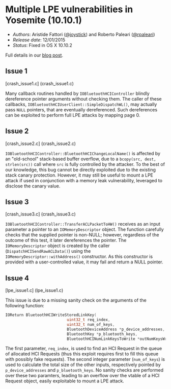 # Multiple LPE vulnerabilities in Yosemite (10.10.1)

* _Authors_: Aristide Fattori ([@joystick](https://twitter.com/joystick)) and Roberto Paleari ([@rpaleari](https://twitter.com/rpaleari))
* _Release date_: 12/01/2015
* _Status_: Fixed in OS X 10.10.2

Full details in our [blog post](http://randomthoughts.greyhats.it/2015/01/osx-bluetooth-lpe.html).

## Issue 1
[crash_issue1.c] (crash_issue1.c)

Many callback routines handled by `IOBluetoothHCIController` blindly dereference pointer arguments without checking them. The caller of these callbacks, `IOBluetoothHCIUserClient::SimpleDispatchWL()`, may actually pass `NULL` pointers, that are eventually dereferenced. Such dereferences can be exploited to perform full LPE attacks by mapping page 0.

## Issue 2
[crash_issue2.c] (crash_issue2.c)

`IOBluetoothHCIController::BluetoothHCIChangeLocalName()` is affected by an "old-school" stack-based buffer overflow, due to a `bcopy(src, dest, strlen(src))` call where `src` is fully controlled by the attacker. To the best of our knowledge, this bug cannot be directly exploited due to the existing stack canary protection. However, it may still be useful to mount a LPE attack if used in conjunction with a memory leak vulnerability, leveraged to disclose the canary value.


## Issue 3
[crash_issue3.c] (crash_issue3.c)

`IOBluetoothHCIController::TransferACLPacketToHW()` receives as an input parameter a pointer to an `IOMemoryDescriptor` object. The function carefully checks that the supplied pointer is non-NULL; however, regardless of the outcome of this test, it later dereferences the pointer. The `IOMemoryDescriptor` object is created by the caller (`DispatchHCISendRawACLData()`) using the `IOMemoryDescriptor::withAddress()` constructor. As this constructor is provided with a user-controlled value, it may fail and return a NULL pointer.


## Issue 4
[lpe_issue1.c] (lpe_issue1.c)

This issue is due to a missing sanity check on the arguments of the following function:

```c++
IOReturn BluetoothHCIWriteStoredLinkKey(
						   uint32_t req_index,
						   uint32_t num_of_keys,
						   BluetoothDeviceAddress *p_device_addresses,
						   BluetoothKey *p_bluetooth_keys,
						   BluetoothHCINumLinkKeysToWrite *outNumKeysWritten);
```

The first parameter, `req_index`, is used to find an HCI Request in the queue of allocated HCI Requests (thus this exploit requires first to fill this queue with possibly fake requests). The second integer parameter (`num_of_keys`) is used to calculate the total size of the other inputs, respectively pointed by `p_device_addresses` and `p_bluetooth_keys`. No sanity checks are performed over these two paramters, leading to an overflow over the vtable of a HCI Request object, easily exploitable to mount a LPE attack.
